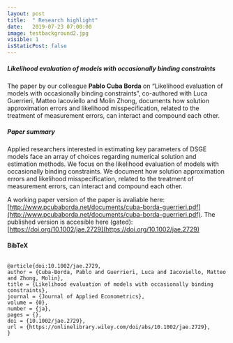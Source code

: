 ```yaml
---
layout: post
title:  " Research highlight"
date:   2019-07-23 07:00:00
image: testbackground2.jpg
visible: 1
isStaticPost: false
---
```


##### Likelihood evaluation of models with occasionally binding constraints

The paper by our colleague **Pablo Cuba Borda** on “Likelihood evaluation of models with occasionally binding constraints”, co-authored with Luca Guerrieri, Matteo Iacoviello and Molin Zhong, documents how solution approximation errors and likelihood misspecification, related to the treatment of measurement errors, can interact and compound each other.

##### Paper summary

Applied researchers interested in estimating key parameters of DSGE models face an array of choices regarding numerical solution and estimation methods. We focus on the likelihood evaluation of models with occasionally binding constraints. We document how solution approximation errors and likelihood misspecification, related to the treatment of measurement errors, can interact and compound each other.

A working paper version of the paper is avaliable here: [http://www.pcubaborda.net/documents/cuba-borda-guerrieri.pdf](http://www.pcubaborda.net/documents/cuba-borda-guerrieri.pdf). The published version is accesible here (gated): [https://doi.org/10.1002/jae.2729](https://doi.org/10.1002/jae.2729)



<!-- ![image-title-here](/img/posts/johanna.png){:class="img-responsive"} -->
<h4 id="bibtex">BibTeX</h4>

<div class="highlighter-rouge"><div class="highlight"><pre class="highlight"><code>
@article{doi:10.1002/jae.2729,
author = {Cuba-Borda, Pablo and Guerrieri, Luca and Iacoviello, Matteo and Zhong, Molin},
title = {Likelihood evaluation of models with occasionally binding constraints},
journal = {Journal of Applied Econometrics},
volume = {0},
number = {ja},
pages = {},
doi = {10.1002/jae.2729},
url = {https://onlinelibrary.wiley.com/doi/abs/10.1002/jae.2729},
}
</code></pre></div></div>
